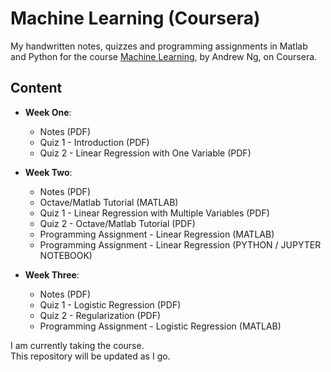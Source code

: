 # Machine Learning (Coursera)

My handwritten notes, quizzes and programming assignments in Matlab and Python for the course [Machine Learning](https://www.coursera.org/learn/machine-learning), by Andrew Ng, on Coursera.

## Content

* **Week One**:
    * Notes (PDF)
    * Quiz 1 - Introduction (PDF)
    * Quiz 2 - Linear Regression with One Variable (PDF)


* **Week Two**:
    * Notes (PDF)
    * Octave/Matlab Tutorial (MATLAB)
    * Quiz 1 - Linear Regression with Multiple Variables (PDF)
    * Quiz 2 - Octave/Matlab Tutorial (PDF)
    * Programming Assignment - Linear Regression (MATLAB)
    * Programming Assignment - Linear Regression (PYTHON / JUPYTER NOTEBOOK)


* **Week Three**:
    * Notes (PDF)
    * Quiz 1 - Logistic Regression (PDF)
    * Quiz 2 - Regularization (PDF)
    * Programming Assignment - Logistic Regression (MATLAB)


I am currently taking the course.   
This repository will be updated as I go.